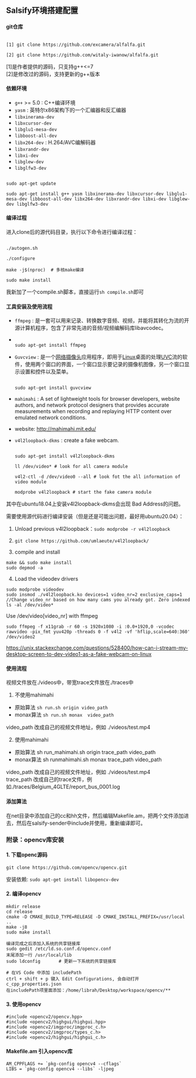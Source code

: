 ## Salsify环境搭建配置

#### git仓库

```shell

[1] git clone https://github.com/excamera/alfalfa.git   

[2] git clone https://github.com/witaly-iwanow/alfalfa.git

```

[1]是作者提供的源码，只支持g++<=7    
[2]是修改过的源码，支持更新的g++版本



#### 依赖环境
* `g++` >= 5.0 :  C++编译环境
* `yasm` :  英特尔x86架构下的一个汇编器和反汇编器
* `libxinerama-dev` 
* `libxcursor-dev`
* `libglu1-mesa-dev`
* `libboost-all-dev`
* `libx264-dev` :  H.264/AVC编解码器
* `libxrandr-dev`
* `libxi-dev`
* `libglew-dev`
* `libglfw3-dev`


```shell

sudo apt-get update

sudo apt-get install g++ yasm libxinerama-dev libxcursor-dev libglu1-mesa-dev libboost-all-dev libx264-dev libxrandr-dev libxi-dev libglew-dev libglfw3-dev

```

#### 编译过程

进入clone后的源代码目录，执行以下命令进行编译过程：
```shell

./autogen.sh

./configure

make -j$(nproc)  # 多核make编译

sudo make install

```

我新加了一个compile.sh脚本，直接运行`sh compile.sh`即可

#### 工具安装及使用流程

* `ffmpeg` :  是一套可以用来记录、转换数字音频、视频，并能将其转化为流的开源计算机程序，包含了非常先进的音频/视频编解码库libavcodec。
* 
  ```shell

  sudo apt-get install ffmpeg

  ```



* `Guvcview` :  是一个[网络摄像头](https://en.wikipedia.org/wiki/Webcam)应用程序，即用于[Linux](https://en.wikipedia.org/wiki/Linux)桌面的处理[UVC](https://en.wikipedia.org/wiki/USB_video_device_class)流的软件，使用两个窗口的界面，一个窗口显示要记录的摄像机图像，另一个窗口显示设置和控件以及菜单。

  ```shell

  sudo apt-get install guvcview

  ```

* `mahimahi` :  A set of lightweight tools for browser developers, website authors, and network protocol designers that provides accurate measurements when recording and replaying HTTP content over emulated network conditions.
* 
  website:  http://mahimahi.mit.edu/


* `v4l2loopback-dkms` :  create a fake webcam.

  ```shell

  sudo apt-get install v4l2loopback-dkms

  ll /dev/video* # look for all camera module

  v4l2-ctl -d /dev/video0 --all # look fot the all information of video module

  modprobe v4l2loopback # start the fake camera module

  ```

其中在ubuntu18.04上安装v4l2loopback-dkms会出现 Bad Address的问题。

需要使用源代码进行编译安装（但是还是可能出问题，最好用ubuntu20.04）：    


1. Unload previous v4l2loopback：`sudo modprobe -r v4l2loopback `

2. `git clone https://github.com/umlaeute/v4l2loopback/`  

3. compile and install
```
make && sudo make install 
sudo depmod -a 
```
4. Load the videodev drivers 
```
sudo modprobe videodev  
sudo insmod ./v4l2loopback.ko devices=1 video_nr=2 exclusive_caps=1   
//Change video_nr based on how many cams you already got. Zero indexed
ls -al /dev/video* 
```
Use /dev/video[video_nr] with ffmpeg
```
sudo ffmpeg -f x11grab -r 60 -s 1920x1080 -i :0.0+1920,0 -vcodec rawvideo -pix_fmt yuv420p -threads 0 -f v4l2 -vf 'hflip,scale=640:360' /dev/video2
```
https://unix.stackexchange.com/questions/528400/how-can-i-stream-my-desktop-screen-to-dev-video1-as-a-fake-webcam-on-linux





#### 使用流程

视频文件放在./videos中，带宽trace文件放在./traces中

1. 不使用mahimahi

* 原始算法 `sh run.sh origin video_path`   
* monax算法 `sh run.sh monax  video_path`   

video_path 改成自己的视频文件地址，例如 ./videos/test.mp4


2. 使用mahimahi

* 原始算法 sh run_mahimahi.sh origin  trace_path  video_path
* monax算法 sh runmahimahi.sh monax  trace_path  video_path

video_path 改成自己的视频文件地址，例如 ./videos/test.mp4   
trace_path 改成自己的trace文件，例如./traces/Belgium_4GLTE/report_bus_0001.log


#### 添加算法

在net目录中添加自己的cc和hh文件，然后编辑Makefile.am，把两个文件添加进去，然后在salsify-sender中include并使用，重新编译即可。



### 附录：opencv库安装

#### 1. 下载openc源码
`git clone https://github.com/opencv/opencv.git`

安装依赖: `sudo apt-get install libopencv-dev`

#### 2. 编译opencv
```
mkdir release
cd release
cmake -D CMAKE_BUILD_TYPE=RELEASE -D CMAKE_INSTALL_PREFIX=/usr/local ..
make -j8
sudo make install

编译完成之后添加入系统的共享链接库
sudo gedit /etc/ld.so.conf.d/opencv.conf
末尾添加一行 /usr/local/lib
sudo ldconfig       # 更新一下系统的共享链接库

# 在VS Code 中添加 includePath
ctrl + shift + p 键入 Edit Configurations, 会自动打开 c_cpp_properties.json
在includePath项里面添加：/home/librah/Desktop/workspace/opencv/**

```

#### 3. 使用opencv
```
#include <opencv2/opencv.hpp>
#include <opencv2/highgui/highgui.hpp>
#include <opencv2/imgproc/imgproc_c.h>
#include <opencv2/imgproc/types_c.h>
#include <opencv2/highgui/highgui_c.h> 
```


#### Makefile.am 引入opencv库

```
AM_CPPFLAGS += `pkg-config opencv4 --cflags`
LIBS = `pkg-config opencv4 --libs` -ljpeg
```


